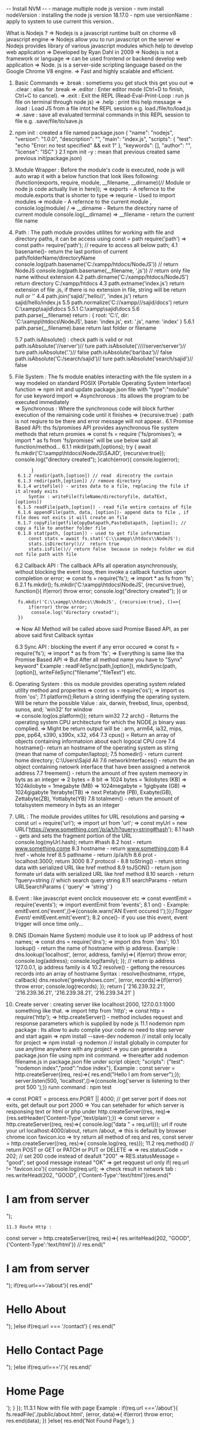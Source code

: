 -- Install NVM -- 
	- manage multiple node js version
	- nvm install nodeVersion : installing the node js version 18.17.0
	- npm use versionName : apply to system to use current this version..

What is Nodejs ?
=> Nodejs is a javascript runtime built on chorme v8 javascript engine
=> Nodejs allow you to run javascript on the server
=> Nodejs provides library of various javascript modules which help to develop web application
=> Developed by Ryan Dahl in 2009
=> Nodejs is not a framework or language
=> can be used frontend or backend develop web application
=>  Node. js is a server-side scripting language based on the Google Chrome V8 engine.
=> Fast and highly scalable and efficient.

1. Basic Commands
=> .break : sometiems you get stuck this get you out
=> .clear : alias for .break
=> .editor : Enter editor mode (Ctrl+D to finish, Ctrl+C to cancel).
=> .exit : Exit the REPL  (Read-Eval-Print-Loop : run js file on terminal through node js) 
=> .help : print this help message
=> .load : Load JS from a file intot he REPL session e.g. load./file/to/load.js
=> .save : save all evaluated terminal commands in this REPL session to file e.g. .save/file/to/save.js

2. npm init :  created a file named package.json 
{
  "name": "nodejs",
  "version": "1.0.0",
  "description": "",
  "main": "index.js",
  "scripts": {
    "test": "echo \"Error: no test specified\" && exit 1"
  },
  "keywords": [],
  "author": "",
  "license": "ISC"
}
	2.1 npm init -y : mean that previous created same previous init(package.json) 

3. Module Wrapper : Before the module's code is executed, node js will auto wrap it with a below function that look likes following: 
(function(exports, require, module, __filename, __dirname){// Module or node js code actually live in here});
=> exports - A refernce to the module.exports that is shorter to type
=> requrie - Used to import modules
=> module - A refernce to the current module , console.log(module) / 
=> __dirname - Return the directory name of current module console.log(__dirname)
=> __filename - return the current file name

4. Path :  The path module provides utilites for working with file and directory paths, it can be access using const = path  require('path')
=> const path= require('path'); // require to access all below path;
	4.1 basename()- return the last portion of current path/folderName/directoryName 
		console.log(path.basename('C:/xampp/htdocs/NodeJS')) // return NodeJS
		console.log(path.basename(__filename, '.js')) // return only file name without extension
	4.2 path.dirname('C:/xampp/htdocs/NodeJS') return directory C:/xampp/htdocs
	4.3 path.extname('index.js') return extension of file .js, if there is no extension in file, string will be return null or ''
	4.4 path.join('sajid/','hello//', 'index.js') return sajid/hello/index.js
	5.5 path.normalize('C:/\/xampp///sajid/docs') return C:\xampp\sajid\docs
		5.5.1 C:\xampp\sajid\docs
	5.6 path.parse(__filename) 
return : 
{
  root: 'C:\\',
  dir: 'C:\\xampp\\htdocs\\NodeJS',
  base: 'index.js',
  ext: '.js',
  name: 'index'
}
		5.6.1 path.parse(__filename).base return last folder or filename 

	5.7 path.isAbsolute() : check path is valid or not 
path.isAbsolute('//server')// ture
path.isAbsolute('//\//server/server')// ture
path.isAbsolute('.')// false
path.isAbsolute('bar\\baz')// false
path.isAbsolute('C:/search/sajid')// ture
path.isAbsolute('search/sajid')// false


6. File System : The fs module enables interacting with the file system in a way modeled on standard POSIX (Portable Operating System Interface) function
=> npm init and update package.json file with "type":"module" for use keyword import 
=> Asynchronous : Its allows the program to be executed immediately  
=> Synchronous :   Where the synchronous code will block further execution of the remaining code until it finishes 
=> {recursive:true} : path is not reqiure to be there and error message will not appear..
	6.1 Promise Based API: ths fs/promises API provides asynchronous file system methods that return promies
	=> const fs = require ('fs/promises');
	=> import * as fs from 'fs/promises' will be use below said all function/method...
		6.1.1 mkdir(path,[options);
			try {
 				 await fs.mkdir('C:\\xampp\\htdocs\\NodeJS\\SAJID', {recursive:true});
				 console.log("directory created");
			}catch(error){
				  console.log(error);

			 }
		6.1.2 readir(path,[option]) // read  direcotry the contain 
		6.1.3 rmdir(path,[option]) // remove directory
		6.1.4 writeFile() - writes data to a file, replacing the file if it already exits
			Syntax : writeFile(fileName/directoryfile, dataTExt, [options])
		6.1.5 readFile(path,[option]) - read file entire contains of file
		6.1.6 appendFile(path, data, [option])- append data to file , if file does not exits it will create an file
		6.1.7 copyFile(getfileCopyDatapath,PasteDatapath, [option]); // copy a file to another folder file
		6.1.8 stat(path, [option]) - used to get file information
			const stats = await fs.stat('C:\\xampp\\htdocs\\NodeJS');
			stats.isDirectory()//  return true
			stats.isFile()// return false  because in nodejs folder we did not file path with file
			
	6.2 Callback API : The callback APIs all operation asynchronously, without blocking the event loop, then invoke a callback function upon completion or error;
	=> const fs = require('fs');
	=> import * as fs from 'fs';
		6.2.1  fs.mkdir();
		fs.mkdir('C:\\xampp\\htdocs\\NodeJS', {recursive:true}, function(){
			if(error) throw error;
			 console.log("directory created");
		}) or 

		fs.mkdir('C:\\xampp\\htdocs\\NodeJS', {recursive:true}, ()=>{
			if(error) throw error;
			 console.log("directory created");
		})

	=> Now All Method will be called above said Promise Based API, as per above said first Callback syntax 

	6.3 Sync API : blocking the event if any error occured
	=> const fs = require('fs');
	=> import * as fs from 'fs';
	=> Everything is same like tha Promise Based API
	=> But After all method name you have to "Synx" keyword" Example : readFileSync(path,[option]), mkdirSync(path,[option]), writeFileSync("filename","fileText") etc.	

7. Operating System : this os module provides operating system related utility method and properites
=> cosnt os = require('os');
=> import os from 'os';
	7.1 platform();Return a string identfying the operating system. Will be return the possible Value : aix, darwin, freebsd, linux, openbsd, sunos, and; 'win32' for window	
		=> console.log(os.platform()); return win32
	7.2 arch() - Returns the operating system CPU architecture for which the NODE.js binary was complied.
		=> Might be return output will be : arm, arm64, ia32, mips, ppe, pp64, s390, s390x, x32, x64
	7.3 cpus() = Return an array of objects containing informatoion about each logocal CPU core
	7.4 hostname()- return an hostname of the operating system as stirng (mean that name of computer/laptop);
	7.5 homedir() - return current home directory; C:\Users\Sajid Ali
	7.6 networkInterfaces() - return the an object containing netowrk interface that have been assigned a netwrok address
	7.7 freemem() - return the amount of free system memeory in byts as an integer
		=> 2 bytes = 8 bit
		=> 1024 bytes =  1kilobytes (KB)
		=> 1024kilobyte = 1megabyte (MB)
		=> 1024megabyte = 1gigbyate (GB)
		=> 1024gigabyte 1terabyte(TB)
		=> next Petabyte (PB), Exabyte(GB), Zettabyte(ZB), Yottabyte(YB)
	7.8 totalmem() - return the amount of totalsystem memeory in byts as an integer

8. URL : The module provides utilites for URL resolutions and parsing 
=> const url = require('url');
=> import url from 'url';
=> const myUrl = new URL('https://www.something.com'/p/a/t/h?query=string#hash');
	8.1 hash -  gets and sets the fragment portion of the URL 
		console.log(myUrl.hash); return #hash
	8.2 host - return www.something.come
	8.3 hostname - return www.something.com
	8.4 href - whole href
	8.5 pathname - return /p/a/t/h
	8.6 prot - localhost:3000; return 3000
	8.7 protocol - 
	8.8 toString() - return  string data with serialized URL like href method
	8.9 toJSON() - return  json formate url data with serialized URL like href method
	8.10 search - return ?query=string // which search query string 
	8.11 searchParams - return URLSearchParams { 'query' => 'string' }

9. Event :  like javascript event onclick mouseover etc
=> const eventEmit = require('events');
=> import eventEmit from 'events';
	8.1 on() - 
		Example: emitEvent.on('event',()=>{console.warn('AN Event occured !');});/*Trigger Event*/ emitEvent.emit('event');
	8.2 once()- if you use this event, event trigger will once time only...

10. DNS (Domain Name System) module use it to look up IP address of host names;
=> const dns = require('dns');
=> import dns from 'dns';
	10.1 lookup() - return the name of hostname with ip address.
	Example :  dns.lookup('localhost', (error, address, family)=>{  if(error) throw error;  console.log(address); console.log(family); }); // return ip address 127.0.0.1, ip address family is 4
	10.2 resolve() -  gettong the resources records into an array of hostname
		Syntax : resolve(hostname, rrtype, callback)
		dns.resolve('geekyshows.com', (error, records)=>{if(error) throw error;  console.log(records); }); return [ '216.239.32.21', '216.239.36.21', '216.239.38.21', '216.239.34.21' ]

11. Create server :  creating server like localhost:2000, 127.0.0.1:1000 something like that.
=> import http from 'http';
=> const http = require('http');
=> http.createServer() - method includes request and response parameters which is  supplied by node js
	11.1 nodemon npm package  : Its allow to auto complie your code no need to stop server and start again
		=> npm install --save-dev nodemon  // install only locally for  project
		=> npm install -g nodemon  // install globally in computer for use anytime anywhere with any project
		=> you can generate a package.json file using npm init command.
		=> thereafter add nodemon filename.js in package.json file under script object; "scripts": {"test": "nodemon index","prod":"ndoe index"},
Example : 
const server = http.createServer((req, res)=>{ res.end("Hello I am from server");});
server.listen(500, 'localhost',()=>{console.log('server is listening to ther prot 500  ');})
runn command : npm test

=> const PORT = process.env.PORT || 4000; // get server port if does not exits, get default our port 2000
=> You can setehader for which server is responsing text or html or php under http.createServer((res, req)=>{res.setHeader('Content-Type','text/plain');})
=>  const server = http.createServer((req, res)=>{ console.log("data " + req.url)}); url if route your url localhost:4000/about, return /about,  => this is default by browser chrome icon favicon.ico 
=>  try return all method of req and res, const server = http.createServer((req, res)=>{ console.log(req, res)});
	11.2 req.method() // return POST or GET or PATCH or PUT or DELETE	=>
		=> res.statusCode = 202; // set 200 code instead of deafult "200"
		=> RES.statusMessage = "good";  set good message instead "OK" 
		=> get reqquest url only if( req.url != 'favicon.ico'){ console.log(req.url);
		=> check result in network tab : res.writeHead(202, "GOOD", {'Content-Type':'text/html'})res.end("<h1> I am from server </h1>");

	11.3 Route Http :
const server = http.createServer((req, res)=>{ 
    res.writeHead(202, "GOOD", {'Content-Type':'text/html'})
    // res.end("<h1> I am from server </h1>");
    if(req.url==='/about'){
        res.end("<h1> Hello About </h1>");
    }else if(req.url === '/contact') {
        res.end("<h1> Hello Contact Page </h1>");
    }else if(req.url==='/'){
        res.end('<h1> Home Page </h1>');
    }
});
		11.3.1 Now with file with page
Example : 
if(req.url ==='/about'){
        fs.readFile('./public/about.html', (error, data)=>{
            if(error) throw error;
            res.end(data);
        })
    }else{
        res.end('Not Found Page');
  }